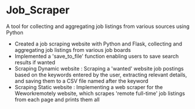 # Job_Scraper
A tool for collecting and aggregating job listings from various sources using Python
- Created a job scraping website with Python and Flask, collecting and aggregating job listings from various job boards
- Implemented a 'save_to_file' function enabling users to save search results if wanted
- Scraping Dynamic website : Scraping a 'wanted' website job postings based on the keywords entered by the user, extracting relevant details, and saving them to a CSV file named after the keyword
- Scraping Static website : Implementing a web scraper for the Weworkremotely website, which scrapes 'remote full-time' job listings from each page and prints them all
